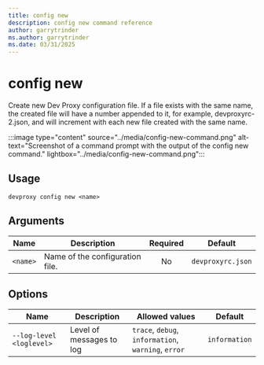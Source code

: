 ```yaml
---
title: config new
description: config new command reference
author: garrytrinder
ms.author: garrytrinder
ms.date: 03/31/2025
---
```


# config new

Create new Dev Proxy configuration file. If a file exists with the same name, the created file will have a number appended to it, for example, devproxyrc-2.json, and will increment with each new file created with the same name.

:::image type="content" source="../media/config-new-command.png" alt-text="Screenshot of a command prompt with the output of the config new command." lightbox="../media/config-new-command.png":::

## Usage

```console
devproxy config new <name>
```

## Arguments

| Name | Description | Required | Default |
| ---- | ----------- | :------: | :-----: |
| `<name>` | Name of the configuration file. | No | `devproxyrc.json` |

## Options

|Name|Description|Allowed values|Default|
|--|--|--|--|
|`--log-level <loglevel>`|Level of messages to log|`trace`, `debug`, `information`, `warning`, `error`| `information`|
